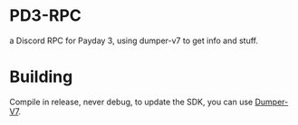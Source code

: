 # PD3-RPC
a Discord RPC for Payday 3, using dumper-v7 to get info and stuff.

# Building
Compile in release, never debug, to update the SDK, you can use [Dumper-V7](https://github.com/Encryqed/Dumper-7).
